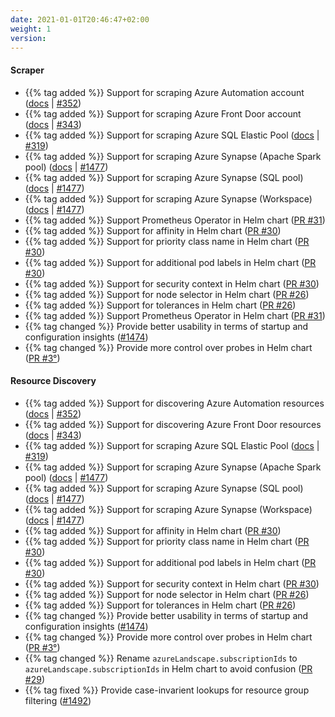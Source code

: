 ```yaml
---
date: 2021-01-01T20:46:47+02:00
weight: 1
version:
---
```


#### Scraper

- {{% tag added %}} Support for scraping Azure Automation account ([docs](https://promitor.io/configuration/v2.x/metrics/automation-account)
 | [#352](https://github.com/tomkerkhove/promitor/issues/352))
- {{% tag added %}} Support for scraping Azure Front Door account ([docs](https://promitor.io/configuration/v2.x/metrics/front-door)
 | [#343](https://github.com/tomkerkhove/promitor/issues/343))
- {{% tag added %}} Support for scraping Azure SQL Elastic Pool ([docs](https://promitor.io/configuration/v2.x/metrics/sql-elastic-pool)
 | [#319](https://github.com/tomkerkhove/promitor/issues/319))
- {{% tag added %}} Support for scraping Azure Synapse (Apache Spark pool) ([docs](https://promitor.io/configuration/v2.x/metrics/synapse-apache-spark-pool)
 | [#1477](https://github.com/tomkerkhove/promitor/issues/1477))
- {{% tag added %}} Support for scraping Azure Synapse (SQL pool) ([docs](https://promitor.io/configuration/v2.x/metrics/sql-elastic-pool)
 | [#1477](https://github.com/tomkerkhove/promitor/issues/1477))
- {{% tag added %}} Support for scraping Azure Synapse (Workspace) ([docs](https://promitor.io/configuration/v2.x/metrics/sql-elastic-pool)
 | [#1477](https://github.com/tomkerkhove/promitor/issues/1477))
- {{% tag added %}} Support Prometheus Operator in Helm chart ([PR #31](https://github.com/promitor/charts/pull/31))
- {{% tag added %}} Support for affinity in Helm chart ([PR #30](https://github.com/promitor/charts/pull/30))
- {{% tag added %}} Support for priority class name in Helm chart ([PR #30](https://github.com/promitor/charts/pull/30))
- {{% tag added %}} Support for additional pod labels in Helm chart ([PR #30](https://github.com/promitor/charts/pull/30))
- {{% tag added %}} Support for security context in Helm chart ([PR #30](https://github.com/promitor/charts/pull/30))
- {{% tag added %}} Support for node selector in Helm chart ([PR #26](https://github.com/promitor/charts/pull/26))
- {{% tag added %}} Support for tolerances in Helm chart ([PR #26](https://github.com/promitor/charts/pull/26))
- {{% tag added %}} Support Prometheus Operator in Helm chart ([PR #31](https://github.com/promitor/charts/pull/31))
- {{% tag changed %}} Provide better usability in terms of startup and configuration insights ([#1474](https://github.com/tomkerkhove/promitor/issues/1474))
- {{% tag changed %}} Provide more control over probes in Helm chart ([PR #3°](https://github.com/promitor/charts/pull/30))

#### Resource Discovery

- {{% tag added %}} Support for discovering Azure Automation resources ([docs](https://promitor.io/configuration/v2.x/metrics/automation-account)
 | [#352](https://github.com/tomkerkhove/promitor/issues/352))
- {{% tag added %}} Support for discovering Azure Front Door resources ([docs](https://promitor.io/configuration/v2.x/metrics/front-door)
 | [#343](https://github.com/tomkerkhove/promitor/issues/343))
- {{% tag added %}} Support for scraping Azure SQL Elastic Pool ([docs](https://promitor.io/configuration/v2.x/metrics/sql-elastic-pool)
 | [#319](https://github.com/tomkerkhove/promitor/issues/319))
- {{% tag added %}} Support for scraping Azure Synapse (Apache Spark pool) ([docs](https://promitor.io/configuration/v2.x/metrics/synapse-apache-spark-pool)
 | [#1477](https://github.com/tomkerkhove/promitor/issues/1477))
- {{% tag added %}} Support for scraping Azure Synapse (SQL pool) ([docs](https://promitor.io/configuration/v2.x/metrics/sql-elastic-pool)
 | [#1477](https://github.com/tomkerkhove/promitor/issues/1477))
- {{% tag added %}} Support for scraping Azure Synapse (Workspace) ([docs](https://promitor.io/configuration/v2.x/metrics/sql-elastic-pool)
 | [#1477](https://github.com/tomkerkhove/promitor/issues/1477))
- {{% tag added %}} Support for affinity in Helm chart ([PR #30](https://github.com/promitor/charts/pull/30))
- {{% tag added %}} Support for priority class name in Helm chart ([PR #30](https://github.com/promitor/charts/pull/30))
- {{% tag added %}} Support for additional pod labels in Helm chart ([PR #30](https://github.com/promitor/charts/pull/30))
- {{% tag added %}} Support for security context in Helm chart ([PR #30](https://github.com/promitor/charts/pull/30))
- {{% tag added %}} Support for node selector in Helm chart ([PR #26](https://github.com/promitor/charts/pull/26))
- {{% tag added %}} Support for tolerances in Helm chart ([PR #26](https://github.com/promitor/charts/pull/26))
- {{% tag changed %}} Provide better usability in terms of startup and configuration insights ([#1474](https://github.com/tomkerkhove/promitor/issues/1474))
- {{% tag changed %}} Provide more control over probes in Helm chart ([PR #3°](https://github.com/promitor/charts/pull/30))
- {{% tag changed %}} Rename `azureLandscape.subscriptionIds` to `azureLandscape.subscriptionIds` in Helm chart to avoid confusion ([PR #29](https://github.com/promitor/charts/pull/29))
- {{% tag fixed %}} Provide case-invarient lookups for resource group filtering ([#1492](https://github.com/tomkerkhove/promitor/issues/1492))
